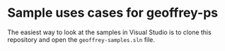 # Sample uses cases for geoffrey-ps

The easiest way to look at the samples in Visual Studio is to clone
this repository and open the `geoffrey-samples.sln` file.